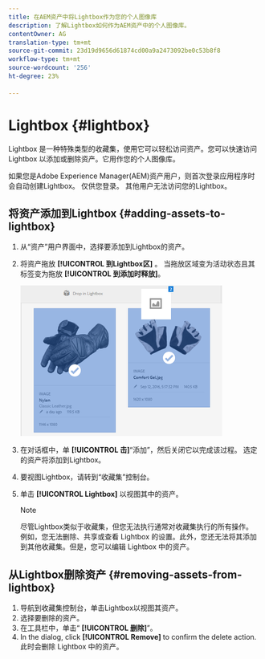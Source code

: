 ```yaml
---
title: 在AEM资产中将Lightbox作为您的个人图像库
description: 了解Lightbox如何作为AEM资产中的个人图像库。
contentOwner: AG
translation-type: tm+mt
source-git-commit: 23d19d9656d61874cd00a9a2473092be0c53b8f8
workflow-type: tm+mt
source-wordcount: '256'
ht-degree: 23%

---
```



# Lightbox {#lightbox}

Lightbox 是一种特殊类型的收藏集，使用它可以轻松访问资产。您可以快速访问 Lightbox 以添加或删除资产。它用作您的个人图像库。

如果您是Adobe Experience Manager(AEM)资产用户，则首次登录应用程序时会自动创建Lightbox。 仅供您登录。 其他用户无法访问您的Lightbox。

## 将资产添加到Lightbox {#adding-assets-to-lightbox}

1. 从“资产”用户界面中，选择要添加到Lightbox的资产。
1. 将资产拖放 **[!UICONTROL 到Lightbox区]** 。 当拖放区域变为活动状态且其标签变为拖放 **[!UICONTROL 到添加时释放]**。

   ![add_to_lightbox](assets/add_to_lightbox.png)

1. 在对话框中，单 **[!UICONTROL 击]**“添加”，然后关闭它以完成该过程。 选定的资产将添加到Lightbox。
1. 要视图Lightbox，请转到“收藏集”控制台。
1. 单击 **[!UICONTROL Lightbox]** 以视图其中的资产。

   >[!NOTE]
   >
   >尽管Lightbox类似于收藏集，但您无法执行通常对收藏集执行的所有操作。 例如，您无法删除、共享或查看 Lightbox 的设置。此外，您还无法将其添加到其他收藏集。但是，您可以编辑 Lightbox 中的资产。

## 从Lightbox删除资产 {#removing-assets-from-lightbox}

1. 导航到收藏集控制台，单击Lightbox以视图其资产。
1. 选择要删除的资产。
1. 在工具栏中，单击“ **[!UICONTROL 删除]**”。
1. In the dialog, click **[!UICONTROL Remove]** to confirm the delete action. 此时会删除 Lightbox 中的资产。
